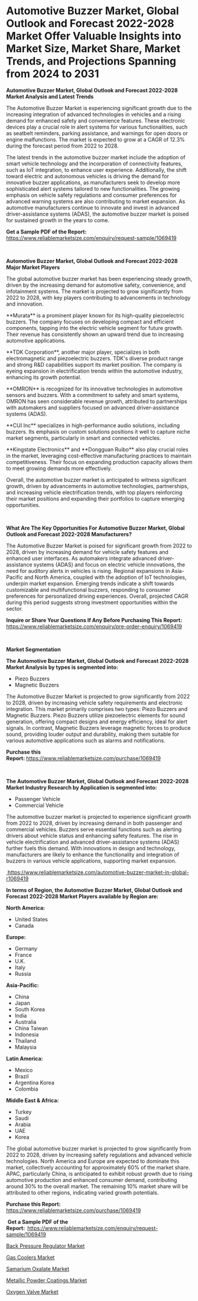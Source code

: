 <p><h1>Automotive Buzzer Market, Global Outlook and Forecast 2022-2028 Market Offer Valuable Insights into Market Size, Market Share, Market Trends, and Projections Spanning from 2024 to 2031</h1></p><p><strong>Automotive Buzzer Market, Global Outlook and Forecast 2022-2028 Market Analysis and Latest Trends</strong></p>
<p><p>The Automotive Buzzer Market is experiencing significant growth due to the increasing integration of advanced technologies in vehicles and a rising demand for enhanced safety and convenience features. These electronic devices play a crucial role in alert systems for various functionalities, such as seatbelt reminders, parking assistance, and warnings for open doors or engine malfunctions. The market is expected to grow at a CAGR of 12.3% during the forecast period from 2022 to 2028.</p><p>The latest trends in the automotive buzzer market include the adoption of smart vehicle technology and the incorporation of connectivity features, such as IoT integration, to enhance user experience. Additionally, the shift toward electric and autonomous vehicles is driving the demand for innovative buzzer applications, as manufacturers seek to develop more sophisticated alert systems tailored to new functionalities. The growing emphasis on vehicle safety regulations and consumer preferences for advanced warning systems are also contributing to market expansion. As automotive manufacturers continue to innovate and invest in advanced driver-assistance systems (ADAS), the automotive buzzer market is poised for sustained growth in the years to come.</p></p>
<p><strong>Get a Sample PDF of the Report:&nbsp;</strong> <a href="https://www.reliablemarketsize.com/enquiry/request-sample/1069419">https://www.reliablemarketsize.com/enquiry/request-sample/1069419</a></p>
<p>&nbsp;</p>
<p><strong>Automotive Buzzer Market, Global Outlook and Forecast 2022-2028 Major Market Players</strong></p>
<p><p>The global automotive buzzer market has been experiencing steady growth, driven by the increasing demand for automotive safety, convenience, and infotainment systems. The market is projected to grow significantly from 2022 to 2028, with key players contributing to advancements in technology and innovation.</p><p>**Murata** is a prominent player known for its high-quality piezoelectric buzzers. The company focuses on developing compact and efficient components, tapping into the electric vehicle segment for future growth. Their revenue has consistently shown an upward trend due to increasing automotive applications.</p><p>**TDK Corporation**, another major player, specializes in both electromagnetic and piezoelectric buzzers. TDK's diverse product range and strong R&D capabilities support its market position. The company is eyeing expansion in electrification trends within the automotive industry, enhancing its growth potential.</p><p>**OMRON** is recognized for its innovative technologies in automotive sensors and buzzers. With a commitment to safety and smart systems, OMRON has seen considerable revenue growth, attributed to partnerships with automakers and suppliers focused on advanced driver-assistance systems (ADAS).</p><p>**CUI Inc** specializes in high-performance audio solutions, including buzzers. Its emphasis on custom solutions positions it well to capture niche market segments, particularly in smart and connected vehicles.</p><p>**Kingstate Electronics** and **Dongguan Ruibo** also play crucial roles in the market, leveraging cost-effective manufacturing practices to maintain competitiveness. Their focus on expanding production capacity allows them to meet growing demands more effectively. </p><p>Overall, the automotive buzzer market is anticipated to witness significant growth, driven by advancements in automotive technologies, partnerships, and increasing vehicle electrification trends, with top players reinforcing their market positions and expanding their portfolios to capture emerging opportunities.</p></p>
<p>&nbsp;</p>
<p><strong>What Are The Key Opportunities For Automotive Buzzer Market, Global Outlook and Forecast 2022-2028 Manufacturers?</strong></p>
<p><p>The Automotive Buzzer Market is poised for significant growth from 2022 to 2028, driven by increasing demand for vehicle safety features and enhanced user interfaces. As automakers integrate advanced driver-assistance systems (ADAS) and focus on electric vehicle innovations, the need for auditory alerts in vehicles is rising. Regional expansions in Asia-Pacific and North America, coupled with the adoption of IoT technologies, underpin market expansion. Emerging trends indicate a shift towards customizable and multifunctional buzzers, responding to consumer preferences for personalized driving experiences. Overall, projected CAGR during this period suggests strong investment opportunities within the sector.</p></p>
<p><strong>Inquire or Share Your Questions If Any Before Purchasing This Report:</strong> <a href="https://www.reliablemarketsize.com/enquiry/pre-order-enquiry/1069419">https://www.reliablemarketsize.com/enquiry/pre-order-enquiry/1069419</a></p>
<p>&nbsp;</p>
<p><strong>Market Segmentation</strong></p>
<p><strong>The Automotive Buzzer Market, Global Outlook and Forecast 2022-2028 Market Analysis by types is segmented into:</strong></p>
<p><ul><li>Piezo Buzzers</li><li>Magnetic Buzzers</li></ul></p>
<p><p>The Automotive Buzzer Market is projected to grow significantly from 2022 to 2028, driven by increasing vehicle safety requirements and electronic integration. This market primarily comprises two types: Piezo Buzzers and Magnetic Buzzers. Piezo Buzzers utilize piezoelectric elements for sound generation, offering compact designs and energy efficiency, ideal for alert signals. In contrast, Magnetic Buzzers leverage magnetic forces to produce sound, providing louder output and durability, making them suitable for various automotive applications such as alarms and notifications.</p></p>
<p><strong>Purchase this Report:&nbsp;</strong><a href="https://www.reliablemarketsize.com/purchase/1069419">https://www.reliablemarketsize.com/purchase/1069419</a></p>
<p>&nbsp;</p>
<p><strong>The Automotive Buzzer Market, Global Outlook and Forecast 2022-2028 Market Industry Research by Application is segmented into:</strong></p>
<p><ul><li>Passenger Vehicle</li><li>Commercial Vehicle</li></ul></p>
<p><p>The automotive buzzer market is projected to experience significant growth from 2022 to 2028, driven by increasing demand in both passenger and commercial vehicles. Buzzers serve essential functions such as alerting drivers about vehicle status and enhancing safety features. The rise in vehicle electrification and advanced driver-assistance systems (ADAS) further fuels this demand. With innovations in design and technology, manufacturers are likely to enhance the functionality and integration of buzzers in various vehicle applications, supporting market expansion.</p></p>
<p><a href="https://www.reliablemarketsize.com/automotive-buzzer-market-in-global-r1069419">&nbsp;https://www.reliablemarketsize.com/automotive-buzzer-market-in-global-r1069419</a></p>
<p><strong>In terms of Region, the Automotive Buzzer Market, Global Outlook and Forecast 2022-2028 Market Players available by Region are:</strong></p>
<p>
    <p> <strong> North America: </strong>
        <ul>
            <li>United States</li>
            <li>Canada</li>
        </ul>
        </p> 
    <p> <strong> Europe: </strong>
        <ul>
            <li>Germany</li>
            <li>France</li>
            <li>U.K.</li>
            <li>Italy</li>
            <li>Russia</li>
        </ul>
        </p> 
    <p> <strong> Asia-Pacific: </strong>
        <ul>
            <li>China</li>
            <li>Japan</li>
            <li>South Korea</li>
            <li>India</li>
            <li>Australia</li>
            <li>China Taiwan</li>
            <li>Indonesia</li>
            <li>Thailand</li>
            <li>Malaysia</li>
        </ul>
        </p> 
    <p> <strong> Latin America: </strong>
        <ul>
            <li>Mexico</li>
            <li>Brazil</li>
            <li>Argentina Korea</li>
            <li>Colombia</li>
        </ul>
        </p> 
    <p> <strong> Middle East & Africa: </strong>
        <ul>
            <li>Turkey</li>
            <li>Saudi</li>
            <li>Arabia</li>
            <li>UAE</li>
            <li>Korea</li>
        </ul>
    </p>
    </p>
<p><p>The global automotive buzzer market is projected to grow significantly from 2022 to 2028, driven by increasing safety regulations and advanced vehicle technologies. North America and Europe are expected to dominate this market, collectively accounting for approximately 60% of the market share. APAC, particularly China, is anticipated to exhibit robust growth due to rising automotive production and enhanced consumer demand, contributing around 30% to the overall market. The remaining 10% market share will be attributed to other regions, indicating varied growth potentials.</p></p>
<p><strong>Purchase this Report: </strong><a href="https://www.reliablemarketsize.com/purchase/1069419">https://www.reliablemarketsize.com/purchase/1069419</a></p>
<p>&nbsp;<strong>Get a Sample PDF of the Report:&nbsp;&nbsp;</strong><a href="https://www.reliablemarketsize.com/enquiry/request-sample/1069419">https://www.reliablemarketsize.com/enquiry/request-sample/1069419</a></p>
<p><strong></strong></p>
<p><p><a href="https://www.linkedin.com/pulse/strategic-roadmap-global-back-pressure-regulator-market-lp3ef?trackingId=z8N8OX6eT5a8EhN6D%2FKneQ%3D%3D">Back Pressure Regulator Market</a></p><p><a href="https://www.linkedin.com/pulse/how-regions-adapting-gas-coolers-market-global-trends-overview-nkoie?trackingId=FYoU%2FNMiQ3S7809rJxMMkQ%3D%3D">Gas Coolers Market</a></p><p><a href="https://issuu.com/reportprime-2/docs/samarium-oxalate-market-size-2030.p_230d08d7ec3605">Samarium Oxalate Market</a></p><p><a href="https://medium.com/@gracielawharris42024/metallic-powder-coatings-market-global-market-insights-and-sales-trends-2024-to-2031-272672b95bd2">Metallic Powder Coatings Market</a></p><p><a href="https://medium.com/@esmeraldaezzy1561/oxygen-valve-market-share-market-analysis-growth-trends-forecasts-for-period-from-2024-2031-b93dfadfb645">Oxygen Valve Market</a></p></p>
